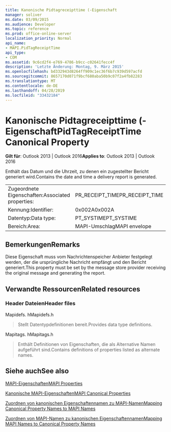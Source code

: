 ```yaml
---
title: Kanonische Pidtagreceipttime (-Eigenschaft
manager: soliver
ms.date: 03/09/2015
ms.audience: Developer
ms.topic: reference
ms.prod: office-online-server
localization_priority: Normal
api_name:
- MAPI.PidTagReceiptTime
api_type:
- COM
ms.assetid: 9c6cd2f4-e769-4786-b9cc-c02641fecc4f
description: 'Letzte Änderung: Montag, 9. März 2015'
ms.openlocfilehash: bd332943d8264ff909c1ec36f6b7c939d597acfd
ms.sourcegitcommit: 8657170d071f9bcf680aba50b9c07f2a4fb82283
ms.translationtype: MT
ms.contentlocale: de-DE
ms.lasthandoff: 04/28/2019
ms.locfileid: "33432184"
---
```

# <a name="pidtagreceipttime-canonical-property"></a><span data-ttu-id="9c94b-103">Kanonische Pidtagreceipttime (-Eigenschaft</span><span class="sxs-lookup"><span data-stu-id="9c94b-103">PidTagReceiptTime Canonical Property</span></span>

  
  
<span data-ttu-id="9c94b-104">**Gilt für**: Outlook 2013 | Outlook 2016</span><span class="sxs-lookup"><span data-stu-id="9c94b-104">**Applies to**: Outlook 2013 | Outlook 2016</span></span> 
  
<span data-ttu-id="9c94b-105">Enthält das Datum und die Uhrzeit, zu denen ein zugestellter Bericht generiert wird.</span><span class="sxs-lookup"><span data-stu-id="9c94b-105">Contains the date and time a delivery report is generated.</span></span>
  
|||
|:-----|:-----|
|<span data-ttu-id="9c94b-106">Zugeordnete Eigenschaften:</span><span class="sxs-lookup"><span data-stu-id="9c94b-106">Associated properties:</span></span>  <br/> |<span data-ttu-id="9c94b-107">PR_RECEIPT_TIME</span><span class="sxs-lookup"><span data-stu-id="9c94b-107">PR_RECEIPT_TIME</span></span>  <br/> |
|<span data-ttu-id="9c94b-108">Kennung:</span><span class="sxs-lookup"><span data-stu-id="9c94b-108">Identifier:</span></span>  <br/> |<span data-ttu-id="9c94b-109">0x002A</span><span class="sxs-lookup"><span data-stu-id="9c94b-109">0x002A</span></span>  <br/> |
|<span data-ttu-id="9c94b-110">Datentyp:</span><span class="sxs-lookup"><span data-stu-id="9c94b-110">Data type:</span></span>  <br/> |<span data-ttu-id="9c94b-111">PT_SYSTIME</span><span class="sxs-lookup"><span data-stu-id="9c94b-111">PT_SYSTIME</span></span>  <br/> |
|<span data-ttu-id="9c94b-112">Bereich:</span><span class="sxs-lookup"><span data-stu-id="9c94b-112">Area:</span></span>  <br/> |<span data-ttu-id="9c94b-113">MAPI-Umschlag</span><span class="sxs-lookup"><span data-stu-id="9c94b-113">MAPI envelope</span></span>  <br/> |
   
## <a name="remarks"></a><span data-ttu-id="9c94b-114">Bemerkungen</span><span class="sxs-lookup"><span data-stu-id="9c94b-114">Remarks</span></span>

<span data-ttu-id="9c94b-115">Diese Eigenschaft muss vom Nachrichtenspeicher Anbieter festgelegt werden, der die ursprüngliche Nachricht empfängt und den Bericht generiert.</span><span class="sxs-lookup"><span data-stu-id="9c94b-115">This property must be set by the message store provider receiving the original message and generating the report.</span></span> 
  
## <a name="related-resources"></a><span data-ttu-id="9c94b-116">Verwandte Ressourcen</span><span class="sxs-lookup"><span data-stu-id="9c94b-116">Related resources</span></span>

### <a name="header-files"></a><span data-ttu-id="9c94b-117">Header Dateien</span><span class="sxs-lookup"><span data-stu-id="9c94b-117">Header files</span></span>

<span data-ttu-id="9c94b-118">Mapidefs. h</span><span class="sxs-lookup"><span data-stu-id="9c94b-118">Mapidefs.h</span></span>
  
> <span data-ttu-id="9c94b-119">Stellt Datentypdefinitionen bereit.</span><span class="sxs-lookup"><span data-stu-id="9c94b-119">Provides data type definitions.</span></span>
    
<span data-ttu-id="9c94b-120">Mapitags. h</span><span class="sxs-lookup"><span data-stu-id="9c94b-120">Mapitags.h</span></span>
  
> <span data-ttu-id="9c94b-121">Enthält Definitionen von Eigenschaften, die als Alternative Namen aufgeführt sind.</span><span class="sxs-lookup"><span data-stu-id="9c94b-121">Contains definitions of properties listed as alternate names.</span></span>
    
## <a name="see-also"></a><span data-ttu-id="9c94b-122">Siehe auch</span><span class="sxs-lookup"><span data-stu-id="9c94b-122">See also</span></span>



[<span data-ttu-id="9c94b-123">MAPI-Eigenschaften</span><span class="sxs-lookup"><span data-stu-id="9c94b-123">MAPI Properties</span></span>](mapi-properties.md)
  
[<span data-ttu-id="9c94b-124">Kanonische MAPI-Eigenschaften</span><span class="sxs-lookup"><span data-stu-id="9c94b-124">MAPI Canonical Properties</span></span>](mapi-canonical-properties.md)
  
[<span data-ttu-id="9c94b-125">Zuordnen von kanonischen Eigenschaftennamen zu MAPI-Namen</span><span class="sxs-lookup"><span data-stu-id="9c94b-125">Mapping Canonical Property Names to MAPI Names</span></span>](mapping-canonical-property-names-to-mapi-names.md)
  
[<span data-ttu-id="9c94b-126">Zuordnen von MAPI-Namen zu kanonischen Eigenschaftennamen</span><span class="sxs-lookup"><span data-stu-id="9c94b-126">Mapping MAPI Names to Canonical Property Names</span></span>](mapping-mapi-names-to-canonical-property-names.md)

